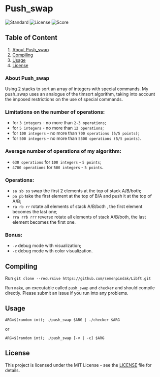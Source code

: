 # Push_swap

![Standard](https://img.shields.io/badge/standart-%20C11-lightgrey.svg)
![License](https://img.shields.io/badge/license-MIT-blue.svg)
![Score](https://img.shields.io/badge/school21-course%20project%20%7C%20success%20%7C%20113%2F125-brightgreen.svg)

## Table of Content

1. [About Push_swap](#about-push_swap)
2. [Compiling](#compiling)
3. [Usage](#usage)
4. [License](#license)

### About Push_swap <a name="about-Push_swap"></a>

Using 2 stacks to sort an array of integers with special commands. My push_swap uses an analogue of the timsort algorithm, taking into account the imposed restrictions on the use of special commands.

### Limitations on the number of operations:
- for `3 integers` - no more than `2-3 operations`;
- for `5 integers` - no more than `12 operations`;
- for `100 integers` - no more than `700 operations (5/5 points)`;
- for `500 integers` - no more than `5500 operations (5/5 points)`.

### Average number of operations of my algorithm:
- `630 operations` for `100 integers` - `5 points`;
- `4700 operations` for `500 integers` - `5 points`.

### Operations:
- `sa sb ss` swap the first 2 elements at the top of stack A/B/both;
- `pa pb` take the first element at the top of B/A and push it at the top of A/B;
- `ra rb rr` rotate all elements of stack A/B/both , the first element becomes the last one;
- `rra rrb rrr` reverse rotate all elements of stack A/B/both, the last element becomes the first one.

### Bonus:
- `-v` debug mode with visualization;
- `-c` debug mode with color visualization.

## Compiling <a name="Compiling"></a>

Run `git clone --recursive https://github.com/semenpindak/Libft.git`

Run `make`, an executable called `push_swap` and `checker` and should compile directly. Please submit an issue if you run into any problems.

## Usage <a name="Usage"></a>

`ARG=$(random int); ./push_swap $ARG | ./checker $ARG`

or

`ARG=$(random int); ./push_swap [-v | -c] $ARG`

<!-- <img src="screenshot/sample42.png" width="600"> -->

## License <a name="license"></a>

This project is licensed under the MIT License - see the [LICENSE](https://github.com/semenpindak/Push_swap/blob/master/LICENSE)
file for details.
